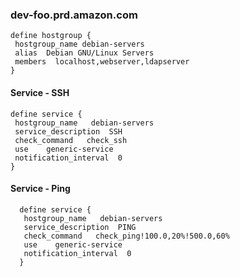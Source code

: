 
### dev-foo.prd.amazon.com

    define hostgroup {
     hostgroup_name debian-servers
     alias  Debian GNU/Linux Servers
     members  localhost,webserver,ldapserver
    }

#### Service - SSH
    define service {
     hostgroup_name   debian-servers
     service_description  SSH
     check_command   check_ssh
     use    generic-service
     notification_interval  0
    }

#### Service - Ping
      define service {
       hostgroup_name   debian-servers
       service_description  PING
       check_command   check_ping!100.0,20%!500.0,60%
       use    generic-service
       notification_interval  0
      }
